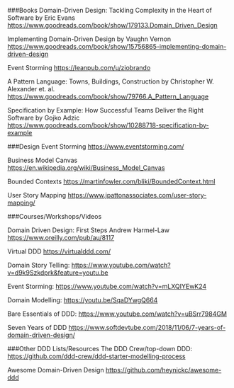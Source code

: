###Books
Domain-Driven Design: Tackling Complexity in the Heart of Software by Eric Evans
https://www.goodreads.com/book/show/179133.Domain_Driven_Design

Implementing Domain-Driven Design  by Vaughn Vernon
https://www.goodreads.com/book/show/15756865-implementing-domain-driven-design

Event Storming
https://leanpub.com/u/ziobrando

A Pattern Language: Towns, Buildings, Construction
by Christopher W. Alexander et. al.
https://www.goodreads.com/book/show/79766.A_Pattern_Language

Specification by Example: How Successful Teams Deliver the Right Software
by Gojko Adzic
https://www.goodreads.com/book/show/10288718-specification-by-example

###Design
Event Storming
https://www.eventstorming.com/

Business Model Canvas
https://en.wikipedia.org/wiki/Business_Model_Canvas

Bounded Contexts
https://martinfowler.com/bliki/BoundedContext.html


User Story Mapping https://www.jpattonassociates.com/user-story-mapping/

###Courses/Workshops/Videos

Domain Driven Design: First Steps
Andrew Harmel-Law
https://www.oreilly.com/pub/au/8117

Virtual DDD https://virtualddd.com/

Domain Story Telling: https://www.youtube.com/watch?v=d9k9Szkdprk&feature=youtu.be

Event Storming: https://www.youtube.com/watch?v=mLXQIYEwK24

Domain Modelling: https://youtu.be/SqaDYwgQ664

Bare Essentials of DDD: https://www.youtube.com/watch?v=uBSrr7984GM

Seven Years of DDD https://www.softdevtube.com/2018/11/06/7-years-of-domain-driven-design/

###Other DDD Lists/Resources
The DDD Crew/top-down DDD: https://github.com/ddd-crew/ddd-starter-modelling-process

Awesome Domain-Driven Design https://github.com/heynickc/awesome-ddd




